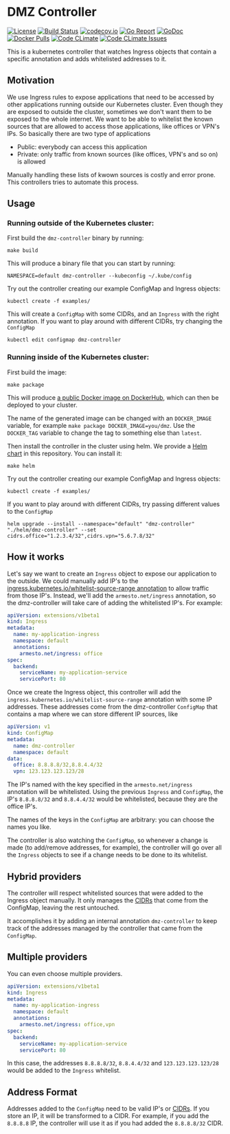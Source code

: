 # DMZ Controller
[![License][1]][2] [![Build Status][3]][4] [![codecov.io][5]][6] [![Go Report][7]][8] [![GoDoc][9]][10] [![Docker Pulls][11]][12] [![Code CLimate][13]][14] [![Code CLimate Issues][15]][16]

[1]: https://img.shields.io/badge/license-MIT-blue.svg "MIT License"
[2]: https://github.com/fiunchinho/dmz-controller/blob/master/LICENSE.md "License"
[3]: https://travis-ci.org/fiunchinho/dmz-controller.svg?branch=master "Build Status badge"
[4]: https://travis-ci.org/fiunchinho/dmz-controller "Travis-CI Build Status"
[5]: https://codecov.io/github/fiunchinho/dmz-controller/coverage.svg?branch=master "Coverage badge"
[6]: https://codecov.io/github/fiunchinho/dmz-controller?branch=master "Codecov Status"
[7]: https://goreportcard.com/badge/github.com/fiunchinho/dmz-controller "Go Report badge"
[8]: https://goreportcard.com/report/github.com/fiunchinho/dmz-controller "Go Report"
[9]: https://godoc.org/github.com/fiunchinho/dmz-controller?status.svg "GoDoc badge"
[10]: https://godoc.org/github.com/fiunchinho/dmz-controller "GoDoc"
[11]: https://img.shields.io/docker/pulls/fiunchinho/dmz-controller.svg?maxAge=604800 "Docker Pulls"
[12]: https://hub.docker.com/r/fiunchinho/dmz-controller/ "DockerHub"
[13]: https://codeclimate.com/github/fiunchinho/dmz-controller/badges/gpa.svg "Code Climate badge"
[14]: https://codeclimate.com/github/fiunchinho/dmz-controller "Code Climate"
[15]: https://codeclimate.com/github/fiunchinho/dmz-controller/badges/issue_count.svg "Code Climate badge"
[16]: https://codeclimate.com/github/fiunchinho/dmz-controller "Code Climate Issues"

This is a kubernetes controller that watches Ingress objects that contain a specific annotation and adds whitelisted addresses to it.

## Motivation
We use Ingress rules to expose applications that need to be accessed by other applications running outside our Kubernetes cluster.
Even though they are exposed to outside the cluster, sometimes we don't want them to be exposed to the whole internet.
We want to be able to whitelist the known sources that are allowed to access those applications, like offices or VPN's IPs.
So basically there are two type of applications
- Public: everybody can access this application
- Private: only traffic from known sources (like offices, VPN's and so on) is allowed 

Manually handling these lists of kwown sources is costly and error prone. This controllers tries to automate this process.

## Usage
### Running outside of the Kubernetes cluster:

First build the `dmz-controller` binary by running:

    make build

This will produce a binary file that you can start by running:

    NAMESPACE=default dmz-controller --kubeconfig ~/.kube/config

Try out the controller creating our example ConfigMap and Ingress objects:

    kubectl create -f examples/

This will create a `ConfigMap` with some CIDRs, and an `Ingress` with the right annotation.
If you want to play around with different CIDRs, try changing the `ConfigMap`

    kubectl edit configmap dmz-controller

### Running inside of the Kubernetes cluster:
First build the image:

    make package

This will produce [a public Docker image on DockerHub](https://hub.docker.com/r/fiunchinho/dmz-controller/), which can then be deployed to your cluster.

The name of the generated image can be changed with an `DOCKER_IMAGE` variable, for example `make package DOCKER_IMAGE=you/dmz`.
Use the `DOCKER_TAG` variable to change the tag to something else than `latest`.

Then install the controller in the cluster using helm.
We provide a [Helm chart](https://github.com/kubernetes/helm/) in this repository. You can install it:

    make helm

Try out the controller creating our example ConfigMap and Ingress objects:

    kubectl create -f examples/

If you want to play around with different CIDRs, try passing different values to the `ConfigMap`
    
    helm upgrade --install --namespace="default" "dmz-controller" "./helm/dmz-controller" --set cidrs.office="1.2.3.4/32",cidrs.vpn="5.6.7.8/32"

## How it works
Let's say we want to create an `Ingress` object to expose our application to the outside.
We could manually add IP's to the [ingress.kubernetes.io/whitelist-source-range annotation](https://github.com/kubernetes/ingress/blob/master/controllers/nginx/configuration.md#whitelist-source-range) to allow traffic from those IP's.
Instead, we'll add the `armesto.net/ingress` annotation, so the dmz-controller will take care of adding the whitelisted IP's. For example:

```yaml
apiVersion: extensions/v1beta1
kind: Ingress
metadata:
  name: my-application-ingress
  namespace: default
  annotations:
    armesto.net/ingress: office
spec:
  backend:
    serviceName: my-application-service
    servicePort: 80
```

Once we create the Ingress object, this controller will add the `ingress.kubernetes.io/whitelist-source-range` annotation with some IP addresses.
These addresses come from the dmz-controller `ConfigMap` that contains a map where we can store different IP sources, like

```yaml
apiVersion: v1
kind: ConfigMap
metadata:
  name: dmz-controller
  namespace: default
data:
  office: 8.8.8.8/32,8.8.4.4/32
  vpn: 123.123.123.123/28
```

The IP's named with the key specified in the `armesto.net/ingress` annotation will be whitelisted.
Using the previous `Ingress` and `ConfigMap`, the IP's `8.8.8.8/32` and `8.8.4.4/32` would be whitelisted, because they are the office IP's.

The names of the keys in the `ConfigMap` are arbitrary: you can choose the names you like.

The controller is also watching the `ConfigMap`, so whenever a change is made (to add/remove addresses, for example), the controller will go over all the `Ingress` objects to see if a change needs to be done to its whitelist.

## Hybrid providers
The controller will respect whitelisted sources that were added to the Ingress object manually.
It only manages the [CIDRs](https://en.wikipedia.org/wiki/Classless_Inter-Domain_Routing) that come from the ConfigMap, leaving the rest untouched.

It accomplishes it by adding an internal annotation `dmz-controller` to keep track of the addresses managed by the controller that came from the `ConfigMap`.

## Multiple providers
You can even choose multiple providers.

```yaml
apiVersion: extensions/v1beta1
kind: Ingress
metadata:
  name: my-application-ingress
  namespace: default
  annotations:
    armesto.net/ingress: office,vpn
spec:
  backend:
    serviceName: my-application-service
    servicePort: 80
```

In this case, the addresses `8.8.8.8/32`, `8.8.4.4/32` and `123.123.123.123/28` would be added to the `Ingress` whitelist.

## Address Format
Addresses added to the `ConfigMap` need to be valid IP's or [CIDRs](https://en.wikipedia.org/wiki/Classless_Inter-Domain_Routing).
If you store an IP, it will be transformed to a CIDR. For example, if you add the `8.8.8.8` IP, the controller will use it as if you had added the `8.8.8.8/32` CIDR. 
